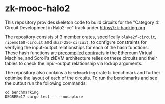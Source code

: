# zk-mooc-halo2


This repository provides skeleton code to build circuits for the "Category 4: Circuit Development in Halo2-ce"
track under https://zk-hacking.org.

The repository consists of 3 member crates, specifically `blake2f-circuit`, `ripemd160-circuit` and `sha2-256-circuit`,
to configure constraints for verifying the input-output relationships for each of the hash functions. These hash
functions are [precompiled contracts](https://www.evm.codes/precompiled) in the Ethereum Virtual Machine, and Scroll's
zkEVM architecture relies on these circuits and their tables to check the input-output relationship via lookup arguments.

The repository also contains a `benchmarking` crate to benchmark and further optimise the layout of each of the circuits.
To run the benchmarks and see the output run the following commands:
```
cd benchmarking
DEGREE=17 cargo test -- --nocapture
```


